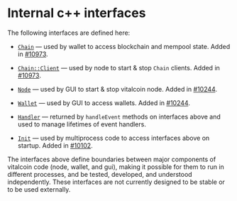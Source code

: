 # Internal c++ interfaces

The following interfaces are defined here:

* [`Chain`](chain.h) — used by wallet to access blockchain and mempool state. Added in [#10973](https://github.com/vitalcoin/vitalcoin/pull/10973).

* [`Chain::Client`](chain.h) — used by node to start & stop `Chain` clients. Added in [#10973](https://github.com/vitalcoin/vitalcoin/pull/10973).

* [`Node`](node.h) — used by GUI to start & stop vitalcoin node. Added in [#10244](https://github.com/vitalcoin/vitalcoin/pull/10244).

* [`Wallet`](wallet.h) — used by GUI to access wallets. Added in [#10244](https://github.com/vitalcoin/vitalcoin/pull/10244).

* [`Handler`](handler.h) — returned by `handleEvent` methods on interfaces above and used to manage lifetimes of event handlers.

* [`Init`](init.h) — used by multiprocess code to access interfaces above on startup. Added in [#10102](https://github.com/vitalcoin/vitalcoin/pull/10102).

The interfaces above define boundaries between major components of vitalcoin code (node, wallet, and gui), making it possible for them to run in different processes, and be tested, developed, and understood independently. These interfaces are not currently designed to be stable or to be used externally.
